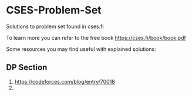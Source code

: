 # CSES-Problem-Set

Solutions to problem set found in cses.fi 

To learn more you can refer to the free book https://cses.fi/book/book.pdf

Some resources you may find useful with explained solutions:


## DP Section

1. https://codeforces.com/blog/entry/70018
2. 
